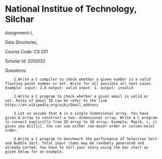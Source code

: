 # National Institue of Technology, Silchar
Assignment-I,

Data Structures,

Course Code: CS 201

Scholar Id: 2012032

Questions:

        1.Write a C compiler to check whether a given number is a valid floating point number or not. Write for all possible all test cases. Example: input: 2.0 output: valid input: 1. output: invalid

        2.Write a C program to check whether a given email is valid or not. Rules of email ID can be refer to the link https://en.wikipedia.org/wiki/Email_address

        3.Let us assume that A is a single dimensional array. You have given A array to construct a two- dimensional array. Write a C program to convert explicitly from 2D array to 1D array. Example, Map(A, i, j) gives you A[i][j]. You can use either row-major order or column-major order.

        4.Write a C program to benchmark the performance of Selection Sort and Bubble Sort. Total input items may be randomly generated and already sorted. You have to tell your story using the bar chart as given below for an example.

